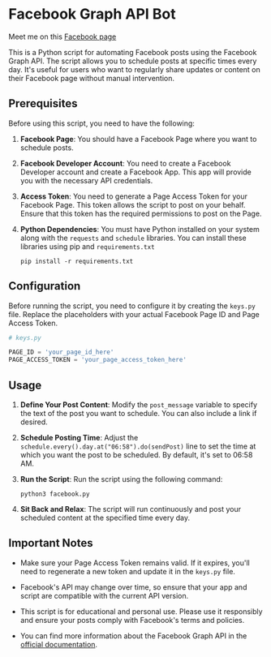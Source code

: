 # Facebook Graph API Bot

Meet me on this [Facebook page](https://www.facebook.com/profile.php?id=61551872334297)

This is a Python script for automating Facebook posts using the Facebook Graph API. The script allows you to schedule posts at specific times every day. It's useful for users who want to regularly share updates or content on their Facebook page without manual intervention.

## Prerequisites

Before using this script, you need to have the following:

1. **Facebook Page**: You should have a Facebook Page where you want to schedule posts.

2. **Facebook Developer Account**: You need to create a Facebook Developer account and create a Facebook App. This app will provide you with the necessary API credentials.

3. **Access Token**: You need to generate a Page Access Token for your Facebook Page. This token allows the script to post on your behalf. Ensure that this token has the required permissions to post on the Page.

4. **Python Dependencies**: You must have Python installed on your system along with the `requests` and `schedule` libraries. You can install these libraries using pip and `requirements.txt`

    ```
    pip install -r requirements.txt
    ```

## Configuration

Before running the script, you need to configure it by creating the `keys.py` file. Replace the placeholders with your actual Facebook Page ID and Page Access Token.

```python
# keys.py

PAGE_ID = 'your_page_id_here'
PAGE_ACCESS_TOKEN = 'your_page_access_token_here'
```

## Usage

1. **Define Your Post Content**: Modify the `post_message` variable to specify the text of the post you want to schedule. You can also include a link if desired.

2. **Schedule Posting Time**: Adjust the `schedule.every().day.at("06:58").do(sendPost)` line to set the time at which you want the post to be scheduled. By default, it's set to 06:58 AM.

3. **Run the Script**: Run the script using the following command:

    ```
    python3 facebook.py
    ```

4. **Sit Back and Relax**: The script will run continuously and post your scheduled content at the specified time every day.

## Important Notes

- Make sure your Page Access Token remains valid. If it expires, you'll need to regenerate a new token and update it in the `keys.py` file.

- Facebook's API may change over time, so ensure that your app and script are compatible with the current API version.

- This script is for educational and personal use. Please use it responsibly and ensure your posts comply with Facebook's terms and policies.

- You can find more information about the Facebook Graph API in the [official documentation](https://developers.facebook.com/docs/graph-api).
